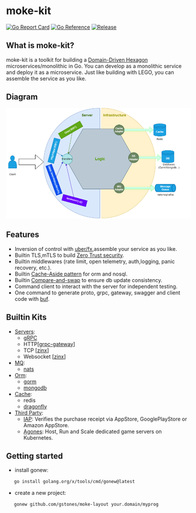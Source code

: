 # moke-kit

[![Go Report Card](https://goreportcard.com/badge/github.com/gstones/moke-kit)](https://goreportcard.com/report/github.com/gstones/moke-kit)
[![Go Reference](https://pkg.go.dev/badge/github.com/GStones/moke-kit.svg)](https://pkg.go.dev/github.com/GStones/moke-kit)
[![Release](https://img.shields.io/github/v/release/gstones/moke-kit.svg?style=flat-square)](https://github.com/GStones/moke-kit)

## What is moke-kit?

moke-kit is a toolkit for building a [Domain-Driven Hexagon](https://github.com/Sairyss/domain-driven-hexagon)
microservices/monolithic in Go. You can develop as a monolithic service and deploy it as a microservice.
Just like building with LEGO, you can assemble the service as you like.

## Diagram

![moke-kit](./assets/moke-kit-diagram.drawio.png)

## Features

* Inversion of control with [uber/fx](https://github.com/uber-go/fx),assemble your service as you like.
* Builtin TLS,mTLS to build [Zero Trust security](https://www.wikiwand.com/en/Zero_trust_security_model).
* Builtin middlewares (rate limit, open telemetry, auth,logging, panic recovery, etc.).
* Builtin [Cache-Aside pattern](https://learn.microsoft.com/en-us/azure/architecture/patterns/cache-aside) for orm and
  nosql.
* Builtin [Compare-and-swap](https://www.wikiwand.com/en/Compare-and-swap) to ensure db update consistency.
* Command client to interact with the server for independent testing.
* One command to generate proto, grpc, gateway, swagger and client code with [buf](https://buf.build/).

## Builtin Kits

* [Servers](https://github.com/GStones/moke-kit/tree/main/server):
    * [gRPC](https://grpc.io/)
    * HTTP[[grpc-gateway](https://github.com/grpc-ecosystem/grpc-gateway)]
    * TCP [[zinx](https://github.com/aceld/zinx)]
    * Websocket [[zinx](https://github.com/aceld/zinx)]
* [MQ](https://github.com/GStones/moke-kit/tree/main/mq):
    * [nats](https://nats.io/)
* [Orm](https://github.com/GStones/moke-kit/tree/main/orm):
    * [gorm](https://gorm.io/)
    * [mongodb](https://github.com/mongodb/mongo-go-driver)
* [Cache](https://github.com/GStones/moke-kit/tree/main/orm/nosql/cache):
    * redis
    * [dragonfly](https://github.com/dragonflydb/dragonfly)
* [Third Party](https://github.com/GStones/moke-kit/tree/main/3rd):
    * [IAP](https://github.com/awa/go-iap): Verifies the purchase receipt via AppStore, GooglePlayStore or Amazon
      AppStore.
    * [Agones](https://agones.dev/site/):  Host, Run and Scale dedicated game servers on Kubernetes.

## Getting started

* install gonew:

 ``` bash 
    go install golang.org/x/tools/cmd/gonew@latest
 ```

* create a new project:

 ``` bash 
    gonew github.com/gstones/moke-layout your.domain/myprog
 ```